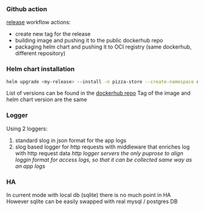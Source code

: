 ### Github action
[release](.github/workflows/release.yaml) workflow actions:
- create new tag for the release
- building image and pushing it to the public dockerhub repo
- packaging helm chart and pushing it to OCI registry (same dockerhub, different repository)

### Helm chart installation
```bash
helm upgrade <my-release> --install -n pizza-store --create-namespace oci://registry-1.docker.io/len4i/pizza-store-helm --version <chart-version>
```
List of versions can be found in the [dockerhub repo](https://hub.docker.com/r/len4i/pizza-store-helm/tags)
Tag of the image and helm chart version are the same


### Logger
Using 2 loggers:
1. standard slog in json format for the app logs
2. slog based logger for http requests with middleware that enriches log with http request data
_http logger servers the only puprose to align loggin format for access logs, so that it can be collected same way as an app logs_

### HA
In current mode with local db (sqlite) there is no much point in HA  
However sqlite can be easily swapped with real mysql / postgres DB